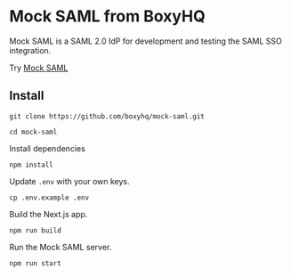 # Mock SAML from BoxyHQ

Mock SAML is a SAML 2.0 IdP for development and testing the SAML SSO integration.

Try [Mock SAML](https://mocksaml.com/)

## Install

```
git clone https://github.com/boxyhq/mock-saml.git
```

```
cd mock-saml
```

Install dependencies

```
npm install
```

Update `.env` with your own keys.

```
cp .env.example .env
```

Build the Next.js app.

```
npm run build
```

Run the Mock SAML server.

```
npm run start
```
